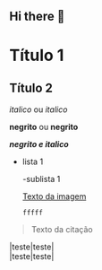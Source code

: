 ## Hi there 👋

# Título 1
## Título 2

*italico* ou _italico_

**negrito** ou __negrito__

___negrito e italico___

- lista 1

    -sublista 1

    [Texto da imagem](http...)

    `fffff`

> Texto da citação

|teste|teste| <br>
|teste|teste|

<!--
**JALPJALP/JALPJALP** is a ✨ _special_ ✨ repository because its `README.md` (this file) appears on your GitHub profile.

Here are some ideas to get you started:

- 🔭 I’m currently working on ...
- 🌱 I’m currently learning ...
- 👯 I’m looking to collaborate on ...
- 🤔 I’m looking for help with ...
- 💬 Ask me about ...
- 📫 How to reach me: ...
- 😄 Pronouns: ...
- ⚡ Fun fact: ...
-->
